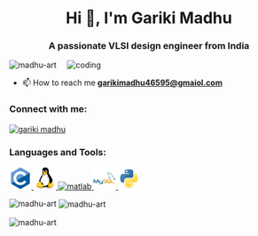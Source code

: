 <h1 align="center">Hi 👋, I'm Gariki Madhu</h1>
<h3 align="center">A passionate VLSI design engineer from India</h3>

<img align="right" alt="coding" width="400" src="https://cdn.dribbble.com/users/1059583/screenshots/4171367/coding-freak.gif">

<p align="left"> <img src="https://komarev.com/ghpvc/?username=madhu-art&label=Profile%20views&color=0e75b6&style=flat" alt="madhu-art" /> </p>

- 📫 How to reach me **garikimadhu46595@gmaiol.com**

<h3 align="left">Connect with me:</h3>
<p align="left">
<a href="https://linkedin.com/in/gariki madhu" target="blank"><img align="center" src="https://raw.githubusercontent.com/rahuldkjain/github-profile-readme-generator/master/src/images/icons/Social/linked-in-alt.svg" alt="gariki madhu" height="30" width="40" /></a>
</p>

<h3 align="left">Languages and Tools:</h3>
<p align="left"> <a href="https://www.cprogramming.com/" target="_blank" rel="noreferrer"> <img src="https://raw.githubusercontent.com/devicons/devicon/master/icons/c/c-original.svg" alt="c" width="40" height="40"/> </a> <a href="https://www.linux.org/" target="_blank" rel="noreferrer"> <img src="https://raw.githubusercontent.com/devicons/devicon/master/icons/linux/linux-original.svg" alt="linux" width="40" height="40"/> </a> <a href="https://www.mathworks.com/" target="_blank" rel="noreferrer"> <img src="https://upload.wikimedia.org/wikipedia/commons/2/21/Matlab_Logo.png" alt="matlab" width="40" height="40"/> </a> <a href="https://www.mysql.com/" target="_blank" rel="noreferrer"> <img src="https://raw.githubusercontent.com/devicons/devicon/master/icons/mysql/mysql-original-wordmark.svg" alt="mysql" width="40" height="40"/> </a> <a href="https://www.python.org" target="_blank" rel="noreferrer"> <img src="https://raw.githubusercontent.com/devicons/devicon/master/icons/python/python-original.svg" alt="python" width="40" height="40"/> </a> </p>

<p><img align="left" src="https://github-readme-stats.vercel.app/api/top-langs?username=madhu-art&show_icons=true&locale=en&layout=compact" alt="madhu-art" /></p>

<p>&nbsp;<img align="center" src="https://github-readme-stats.vercel.app/api?username=madhu-art&show_icons=true&locale=en" alt="madhu-art" /></p>

<p><img align="center" src="https://github-readme-streak-stats.herokuapp.com/?user=madhu-art&" alt="madhu-art" /></p>
